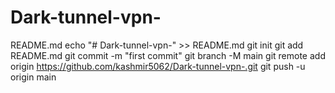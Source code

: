 # Dark-tunnel-vpn-
README.md
echo "# Dark-tunnel-vpn-" >> README.md
git init
git add README.md
git commit -m "first commit"
git branch -M main
git remote add origin https://github.com/kashmir5062/Dark-tunnel-vpn-.git
git push -u origin main
